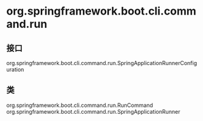 # org.springframework.boot.cli.command.run

## 接口

org.springframework.boot.cli.command.run.SpringApplicationRunnerConfiguration

## 类

org.springframework.boot.cli.command.run.RunCommand
org.springframework.boot.cli.command.run.SpringApplicationRunner




